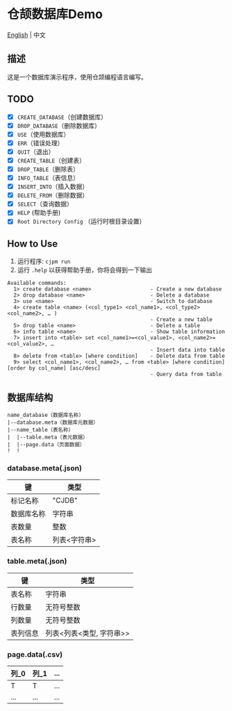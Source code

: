 # 仓颉数据库Demo

[English](../README.md) | 中文

## 描述

这是一个数据库演示程序，使用仓颉编程语言编写。

## TODO

- [x] `CREATE_DATABASE`（创建数据库）
- [x] `DROP_DATABASE`（删除数据库）
- [x] `USE`（使用数据库）
- [x] `ERR`（错误处理）
- [x] `QUIT`（退出）
- [x] `CREATE_TABLE`（创建表）
- [x] `DROP_TABLE`（删除表）
- [x] `INFO_TABLE`（表信息）
- [x] `INSERT_INTO`（插入数据）
- [x] `DELETE_FROM`（删除数据）
- [x] `SELECT`（查询数据）
- [x] `HELP` (帮助手册)
- [x] `Root Directory Config` （运行时根目录设置）

## How to Use

1. 运行程序: `cjpm run`
2. 运行 `.help` 以获得帮助手册，你将会得到一下输出

```Help Manual
Available commands:
  1> create database <name>                   - Create a new database
  2> drop database <name>                     - Delete a database
  3> use <name>                               - Switch to database
  4> create table <name> (<col_type1> <col_name1>, <col_type2> <col_name2>, … )
                                              - Create a new table
  5> drop table <name>                        - Delete a table
  6> info table <name>                        - Show table information
  7> insert into <table> set <col_name1>=<col_value1>, <col_name2>=<col_value2>, …
                                              - Insert data into table
  8> delete from <table> [where condition]    - Delete data from table
  9> select <col_name1>, <col_name2>, … from <table> [where condition] [order by col_name] [asc/desc]   
                                              - Query data from table
```

## 数据库结构

```structure
name_database（数据库名称）
|--database.meta（数据库元数据）
|--name_table（表名称）
|  |--table.meta（表元数据）
|  |--page.data（页面数据）
!  !
```

### database.meta(.json)

| 键 | 类型 |
| --- | ----- |
| 标记名称 | "CJDB" |
| 数据库名称 | 字符串 |
| 表数量 | 整数 |
| 表名称 | 列表\<字符串> |

### table.meta(.json)

| 键 | 类型 |
| --- | ---- |
| 表名称 | 字符串 |
| 行数量 | 无符号整数 |
| 列数量 | 无符号整数 |
| 表列信息 | 列表\<列表<类型, 字符串>> |

### page.data(.csv)

| 列_0 | 列_1 | ... |
| -------- | -------- | --- |
| T | T | ... |
| ... | ... | ... |
